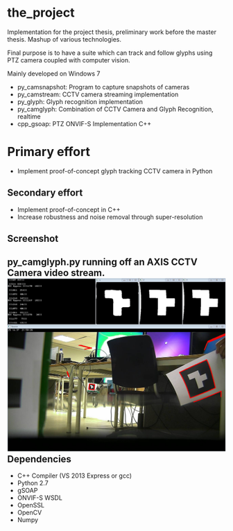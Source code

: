 the_project
===========

Implementation for the project thesis, preliminary work before the master thesis. Mashup of various technologies.

Final purpose is to have a suite which can track and follow glyphs using PTZ camera coupled with computer vision.

Mainly developed on Windows 7

- py_camsnapshot: Program to capture snapshots of cameras
- py_camstream: CCTV camera streaming implementation
- py_glyph: Glyph recognition implementation
- py_camglyph: Combination of CCTV Camera and Glyph Recognition, realtime
- cpp_gsoap: PTZ ONVIF-S Implementation C++


# Primary effort
- Implement proof-of-concept glyph tracking CCTV camera in Python

## Secondary effort
- Implement proof-of-concept in C++
- Increase robustness and noise removal through super-resolution

Screenshot
------------
py_camglyph.py running off an AXIS CCTV Camera video stream.
![ScreenShot](screenshot.jpg)
Dependencies
------------
- C++ Compiler (VS 2013 Express or gcc)
- Python 2.7
- gSOAP
- ONVIF-S WSDL
- OpenSSL
- OpenCV
- Numpy